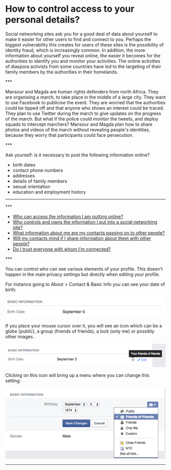 # How to control access to your personal details?
<p>Social networking sites ask you for a good deal of data about yourself to make it easier for other users to find and connect to you. Perhaps the biggest vulnerability this creates for users of these sites is the possibility of identity fraud, which is increasingly common. In addition, the more information about yourself you reveal online, the easier it becomes for the authorities to identify you and monitor your activities. The online activities of diaspora activists from some countries have led to the targeting of their family members by the authorities in their homelands.</p>

***<p>Mansour and Magda are human rights defenders from north Africa. They are organising a march, to take place in the middle of a large city. They want to use Facebook to publicise the event. They are worried that the authorities could be tipped off and that anyone who shows an interest could be traced. They plan to use Twitter during the march to give updates on the progress of the march. But what if the police could monitor the tweets, and deploy squads to intercept marchers? Mansour and Magda plan how to share photos and videos of the march without revealing people&#39;s identities, because they worry that participants could face persecution.</p>

***<p>Ask yourself: is it necessary to post the following information online?</p>
<ul>
<li>birth dates</li>
<li>contact phone numbers</li>
<li>addresses</li>
<li>details of family members</li>
<li>sexual orientation</li>
<li>education and employment history</li>
</ul>

***
***<ul>
<li><a href="safe-social-networks-who-can-access">Who can access the information I am putting online?</a></li>
<li><a href="safe-social-networks-who-controls">Who controls and owns the information I put into a social networking site?</a></li>
<li><a href="safe-social-networks-what-is-shared">What information about me are my contacts passing on to other people?</a></li>
<li><a href="safe-social-networks-consent">Will my contacts mind if I share information about them with other people?</a></li>
<li><a href="safe-social-networks-establishing-trust">Do I trust everyone with whom I&#39;m connected?</a></li>
</ul>

***<p>You can control who can see various elements of your profile. This doesn&#39;t happen in the main privacy settings but directly when editing your profile.</p>
<p>For instance going to About &gt; Contact &amp; Basic Info you can see your date of birth:</p>
<p><img src="Screen Shot 2015-11-20 at 16.54.51.png" alt="Screen Shot 2015-11-20 at 16.54.51.png"></p>
<p>If you place your mouse cursor over it, you will see an icon which can be a globe (public), a group (friends of friends), a lock (only me) or possibly other images.</p>
<p><img src="Screen Shot 2015-11-20 at 16.54.57.png" alt="Screen Shot 2015-11-20 at 16.54.57.png"></p>
<p>Clicking on this icon will bring up a menu where you can change this setting:</p>
<p><img src="Screen Shot 2015-11-20 at 17.00.25.png" alt="Screen Shot 2015-11-20 at 17.00.25.png"></p>

***